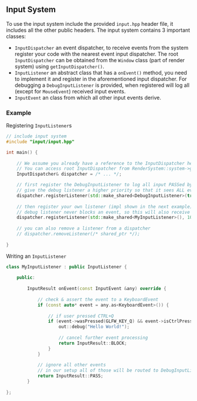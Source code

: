 ## Input System

To use the input system include the provided `input.hpp` header file, it includes all the other public headers.
The input system contains 3 important classes:
 - `InputDispatcher` an event dispatcher, to receive events from the system register your code with the nearest event input dispatcher.
The root `InputDispatcher` can be obtained from the `Window` class (part of render system) using `getInputDispatcher()`.
 - `InputListener` an abstract class that has a `onEvent()` method, you need to implement it and register in the aforementioned input dispatcher.
For debugging a `DebugInputListener` is provided, when registered will log all (except for `MouseEvent`) received input events.
 - `InputEvent` an class from which all other input events derive.

### Example

Registering `InputListener`s
```c++
// include input system
#include "input/input.hpp"

int main() {
	
	// We assume you already have a reference to the InputDispatcher here 
	// You can access root InputDispatcher from RenderSystem::system->getWindow().getInputDispatcher()
	InputDispatcher& dispatcher = /* ... */;

	// first register the DebugInputListener to log all input PASSed by MyInputListener
	// give the debug listener a higher priority so that it sees ALL events
	dispatcher.registerListener(std::make_shared<DebugInputListener>(true), 200);
	
	// then register your own listener (impl shown in the next example)
	// debug listener never blocks an event, so this will also receive all events
	dispatcher.registerListener(std::make_shared<MyInputListener>(), 100);
	
	// you can also remove a listener from a dispatcher
	// dispatcher.removeListener(/* shared_ptr */);
	
}

```

Writing an `InputListener`
```c++
class MyInputListener : public InputListener {
		
	public:
		
		InputResult onEvent(const InputEvent &any) override {
			
			// check & assert the event to a KeyboardEvent
			if (const auto* event = any.as<KeyboardEvent>()) {
				
				// if user pressed CTRL+Q
				if (event->wasPressed(GLFW_KEY_Q) && event->isCtrlPressed()) {
					out::debug("Hello World!");
					
					// cancel further event processing
					return InputResult::BLOCK;
				}
			}
			
			// ignore all other events
			// in our setup all of those will be routed to DebugInputListener
			return InputResult::PASS;
		}
		
};
```